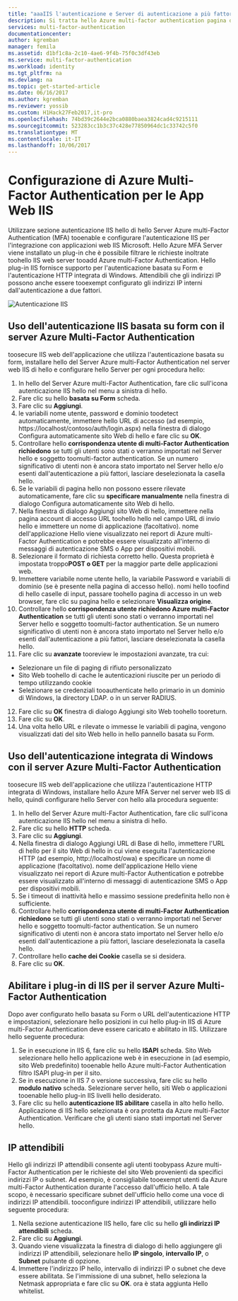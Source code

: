 ```yaml
---
title: "aaaIIS l'autenticazione e Server di autenticazione a più fattori di Azure | Documenti Microsoft"
description: Si tratta hello Azure multi-factor authentication pagina di supporto nella distribuzione dell'autenticazione IIS e il Server Azure multi-Factor Authentication.
services: multi-factor-authentication
documentationcenter: 
author: kgremban
manager: femila
ms.assetid: d1bf1c8a-2c10-4ae6-9f4b-75f0c3df43eb
ms.service: multi-factor-authentication
ms.workload: identity
ms.tgt_pltfrm: na
ms.devlang: na
ms.topic: get-started-article
ms.date: 06/16/2017
ms.author: kgremban
ms.reviewer: yossib
ms.custom: H1Hack27Feb2017,it-pro
ms.openlocfilehash: 74bd39c2644e2bca0880baea3824cad4c9215111
ms.sourcegitcommit: 523283cc1b3c37c428e77850964dc1c33742c5f0
ms.translationtype: MT
ms.contentlocale: it-IT
ms.lasthandoff: 10/06/2017
---
```

# <a name="configure-azure-multi-factor-authentication-server-for-iis-web-apps"></a>Configurazione di Azure Multi-Factor Authentication per le App Web IIS

Utilizzare sezione autenticazione IIS hello di hello Server Azure multi-Factor Authentication (MFA) tooenable e configurare l'autenticazione IIS per l'integrazione con applicazioni web IIS Microsoft. Hello Azure MFA Server viene installato un plug-in che è possibile filtrare le richieste inoltrate toohello IIS web server tooadd Azure multi-Factor Authentication. Hello plug-in IIS fornisce supporto per l'autenticazione basata su Form e l'autenticazione HTTP integrata di Windows. Attendibili che gli indirizzi IP possono anche essere tooexempt configurato gli indirizzi IP interni dall'autenticazione a due fattori.

![Autenticazione IIS](./media/multi-factor-authentication-get-started-server-iis/iis.png)

## <a name="using-form-based-iis-authentication-with-azure-multi-factor-authentication-server"></a>Uso dell'autenticazione IIS basata su form con il server Azure Multi-Factor Authentication
toosecure IIS web dell'applicazione che utilizza l'autenticazione basata su form, installare hello del Server Azure multi-Factor Authentication nel server web IIS di hello e configurare hello Server per ogni procedura hello:

1. In hello del Server Azure multi-Factor Authentication, fare clic sull'icona autenticazione IIS hello nel menu a sinistra di hello.
2. Fare clic su hello **basata su Form** scheda.
3. Fare clic su **Aggiungi**.
4. le variabili nome utente, password e dominio toodetect automaticamente, immettere hello URL di accesso (ad esempio, https://localhost/contoso/auth/login.aspx) nella finestra di dialogo Configura automaticamente sito Web di hello e fare clic su **OK**.
5. Controllare hello **corrispondenza utente di multi-Factor Authentication richiedono** se tutti gli utenti sono stati o verranno importati nel Server hello e soggetto toomulti-factor authentication. Se un numero significativo di utenti non è ancora stato importato nel Server hello e/o esenti dall'autenticazione a più fattori, lasciare deselezionata la casella hello.
6. Se le variabili di pagina hello non possono essere rilevate automaticamente, fare clic su **specificare manualmente** nella finestra di dialogo Configura automaticamente sito Web di hello.
7. Nella finestra di dialogo Aggiungi sito Web di hello, immettere nella pagina account di accesso URL toohello hello nel campo URL di invio hello e immettere un nome di applicazione (facoltativo). nome dell'applicazione Hello viene visualizzato nei report di Azure multi-Factor Authentication e potrebbe essere visualizzato all'interno di messaggi di autenticazione SMS o App per dispositivi mobili.
8. Selezionare il formato di richiesta corretto hello. Questa proprietà è impostata troppo**POST o GET** per la maggior parte delle applicazioni web.
9. Immettere variabile nome utente hello, la variabile Password e variabili di dominio (se è presente nella pagina di accesso hello). nomi hello toofind di hello caselle di input, passare toohello pagina di accesso in un web browser, fare clic su pagina hello e selezionare **Visualizza origine**.
10. Controllare hello **corrispondenza utente richiedono Azure multi-Factor Authentication** se tutti gli utenti sono stati o verranno importati nel Server hello e soggetto toomulti-factor authentication. Se un numero significativo di utenti non è ancora stato importato nel Server hello e/o esenti dall'autenticazione a più fattori, lasciare deselezionata la casella hello.
11. Fare clic su **avanzate** tooreview le impostazioni avanzate, tra cui:

  - Selezionare un file di paging di rifiuto personalizzato
  - Sito Web toohello di cache le autenticazioni riuscite per un periodo di tempo utilizzando cookie
  - Selezionare se credenziali tooauthenticate hello primario in un dominio di Windows, la directory LDAP. o in un server RADIUS.

12. Fare clic su **OK** finestra di dialogo Aggiungi sito Web toohello tooreturn.
13. Fare clic su **OK**.
14. Una volta hello URL e rilevate o immesse le variabili di pagina, vengono visualizzati dati del sito Web hello in hello pannello basata su Form.

## <a name="using-integrated-windows-authentication-with-azure-multi-factor-authentication-server"></a>Uso dell'autenticazione integrata di Windows con il server Azure Multi-Factor Authentication
toosecure IIS web dell'applicazione che utilizza l'autenticazione HTTP integrata di Windows, installare hello Azure MFA Server nel server web IIS di hello, quindi configurare hello Server con hello alla procedura seguente:

1. In hello del Server Azure multi-Factor Authentication, fare clic sull'icona autenticazione IIS hello nel menu a sinistra di hello.
2. Fare clic su hello **HTTP** scheda.
3. Fare clic su **Aggiungi**.
4. Nella finestra di dialogo Aggiungi URL di Base di hello, immettere l'URL di hello per il sito Web di hello in cui viene eseguita l'autenticazione HTTP (ad esempio, http://localhost/owa) e specificare un nome di applicazione (facoltativo). nome dell'applicazione Hello viene visualizzato nei report di Azure multi-Factor Authentication e potrebbe essere visualizzato all'interno di messaggi di autenticazione SMS o App per dispositivi mobili.
5. Se i timeout di inattività hello e massimo sessione predefinita hello non è sufficiente.
6. Controllare hello **corrispondenza utente di multi-Factor Authentication richiedono** se tutti gli utenti sono stati o verranno importati nel Server hello e soggetto toomulti-factor authentication. Se un numero significativo di utenti non è ancora stato importato nel Server hello e/o esenti dall'autenticazione a più fattori, lasciare deselezionata la casella hello.
7. Controllare hello **cache dei Cookie** casella se si desidera.
8. Fare clic su **OK**.

## <a name="enable-iis-plug-ins-for-azure-multi-factor-authentication-server"></a>Abilitare i plug-in di IIS per il server Azure Multi-Factor Authentication
Dopo aver configurato hello basata su Form o URL dell'autenticazione HTTP e impostazioni, selezionare hello posizioni in cui hello plug-in IIS di Azure multi-Factor Authentication deve essere caricato e abilitato in IIS. Utilizzare hello seguente procedura:

1. Se in esecuzione in IIS 6, fare clic su hello **ISAPI** scheda. Sito Web selezionare hello hello applicazione web è in esecuzione in (ad esempio, sito Web predefinito) tooenable hello Azure multi-Factor Authentication filtro ISAPI plug-in per il sito.
2. Se in esecuzione in IIS 7 o versione successiva, fare clic su hello **modulo nativo** scheda. Selezionare server hello, siti Web o applicazioni tooenable hello plug-in IIS livelli hello desiderato.
3. Fare clic su hello **autenticazione IIS abilitare** casella in alto hello hello. Applicazione di IIS hello selezionata è ora protetta da Azure multi-Factor Authentication. Verificare che gli utenti siano stati importati nel Server hello.

## <a name="trusted-ips"></a>IP attendibili
Hello gli indirizzi IP attendibili consente agli utenti toobypass Azure multi-Factor Authentication per le richieste del sito Web provenienti da specifici indirizzi IP o subnet. Ad esempio, è consigliabile tooexempt utenti da Azure multi-Factor Authentication durante l'accesso dall'ufficio hello. A tale scopo, è necessario specificare subnet dell'ufficio hello come una voce di indirizzi IP attendibili. tooconfigure indirizzi IP attendibili, utilizzare hello seguente procedura:

1. Nella sezione autenticazione IIS hello, fare clic su hello **gli indirizzi IP attendibili** scheda.
2. Fare clic su **Aggiungi**.
3. Quando viene visualizzata la finestra di dialogo di hello aggiungere gli indirizzi IP attendibili, selezionare hello **IP singolo**, **intervallo IP**, o **Subnet** pulsante di opzione.
4. Immettere l'indirizzo IP hello, intervallo di indirizzi IP o subnet che deve essere abilitata. Se l'immissione di una subnet, hello seleziona la Netmask appropriata e fare clic su **OK**. ora è stata aggiunta Hello whitelist.
